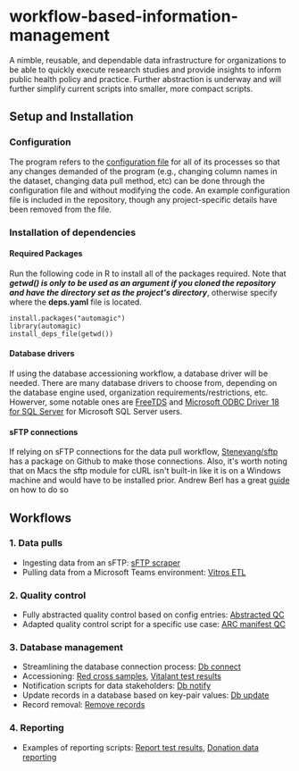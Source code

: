# workflow-based-information-management
A nimble, reusable, and dependable data infrastructure for organizations to be able to quickly execute research studies and provide insights to inform public health policy and practice. Further abstraction is underway and will further simplify current scripts into smaller, more compact scripts.

## Setup and Installation

### Configuration
The program refers to the [configuration file](./scripts/config.yml) for all of its processes so that any changes demanded of the program (e.g., changing column names in the dataset, changing data pull method, etc) can be done through the configuration file and without modifying the code. An example configuration file is included in the repository, though any project-specific details have been removed from the file.

### Installation of dependencies

#### Required Packages
Run the following code in R to install all of the packages required. Note that ***getwd() is only to be used as an argument if you cloned the repository and have the directory set as the project's directory***, otherwise specify where the **deps.yaml** file is located.
```
install.packages("automagic")
library(automagic)
install_deps_file(getwd())
```

#### Database drivers
If using the database accessioning workflow, a database driver will be needed. There are many database drivers to choose from, depending on the database engine used, organization requirements/restrictions, etc. Howerver, some notable ones are [FreeTDS]("https://www.freetds.org") and [Microsoft ODBC Driver 18 for SQL Server]("https://docs.microsoft.com/en-us/sql/connect/odbc/download-odbc-driver-for-sql-server?view=sql-server-ver16") for Microsoft SQL Server users.

#### sFTP connections
If relying on sFTP connections for the data pull workflow, [Stenevang/sftp]("https://github.com/stenevang/sftp") has a package on Github to make those connections. Also, it's worth noting that on Macs the sftp module for cURL isn't built-in like it is on a Windows machine and would have to be installed prior. Andrew Berl has a great [guide]("https://andrewberls.com/blog/post/adding-sftp-support-to-curl") on how to do so

## Workflows
### 1. Data pulls
- Ingesting data from an sFTP: [sFTP scraper]("./scripts/arc_sftp_scraper.R")
- Pulling data from a Microsoft Teams environment: [Vitros ETL]("./scripts/cil_vitros_etl.R")

### 2. Quality control
- Fully abstracted quality control based on config entries: [Abstracted QC]("./scripts/helper_scripts/abs_qc.R")
- Adapted quality control script for a specific use case: [ARC manifest QC]("./scripts/helper_scripts/arc_manifest_qc.R")

### 3. Database management
- Streamlining the database connection process: [Db connect]("./scripts/helper_scripts/db_connect.R")
- Accessioning: [Red cross samples]("./scripts/arc_sample_mssql_accessioning.R"), [Vitalant test results]("./scripts/vtl_result_mssql_accessioning.R")
- Notification scripts for data stakeholders: [Db notify]("./scripts/helper_scripts/db_notification.R")
- Update records in a database based on key-pair values: [Db update]("./scripts/helper_scripts/update_mssql_db.R")
- Record removal: [Remove records](./scripts/helper_scripts/remov_records_mssql_db.R)

### 4. Reporting
- Examples of reporting scripts: [Report test results]("./scripts/report_test_results_v2.R"), [Donation data reporting]("./scripts/donation_report_prep.R")
